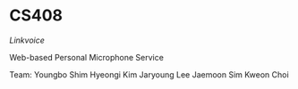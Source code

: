 # CS408 

*Linkvoice*

Web-based Personal Microphone Service

Team:
Youngbo Shim
Hyeongi Kim
Jaryoung Lee
Jaemoon Sim
Kweon Choi
